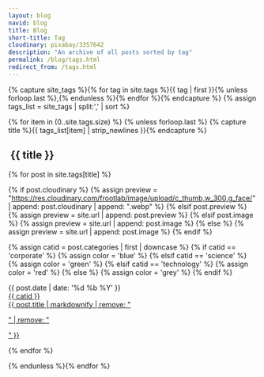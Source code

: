 ```yaml
---
layout: blog
navid: blog
title: Blog
short-title: Tag
cloudinary: pixabay/3357642
description: "An archive of all posts sorted by tag"
permalink: /blog/tags.html
redirect_from: /tags.html
---
```


{% capture site_tags %}{% for tag in site.tags %}{{ tag | first }}{% unless forloop.last %},{% endunless %}{% endfor %}{% endcapture %}
{% assign tags_list = site_tags | split:',' | sort %}

{% for item in (0..site.tags.size) %}
{% unless forloop.last %}
{% capture title %}{{ tags_list[item] | strip_newlines }}{% endcapture %}

<div id="{{ title }}" class="section">
<h2 class="section-title">
  <i class="fas fa-tag" style="transform: scale(0.9); vertical-align: bottom;"></i>
  <span style="padding-left: 0.2em;">{{ title }}</span>
</h2>

<div class="grid">

{% for post in site.tags[title] %}

{% if post.cloudinary %}
  {% assign preview = "https://res.cloudinary.com/frootlab/image/upload/c_thumb,w_300,g_face/" | append: post.cloudinary | append: ".webp" %}
{% elsif post.preview %}
  {% assign preview = site.url | append: post.preview %}
{% elsif post.image %}
  {% assign preview = site.url | append: post.image %}
{% else %}
  {% assign preview = site.url | append: post.image %}
{% endif %}

{% assign catid = post.categories | first | downcase %}
{% if catid == 'corporate' %}
  {% assign color = 'blue' %}
{% elsif catid == 'science' %}
  {% assign color = 'green' %}
{% elsif catid == 'technology' %}
  {% assign color = 'red' %}
{% else %}
  {% assign color = 'grey' %}
{% endif %}

<div class="cell">
  <span class="label">{{ post.date | date: '%d %b %Y' }}</span>
  <a href="{{ site.url }}{{ post.url }}" title="{{ post.title }}">
  <div class="card">
    <div class="ribbon-box">
      <div class="ribbon-wrapper">
          <div class="{{ color }}-ribbon">{{ catid }}</div>
      </div>
    </div>
    <div class="card-image" style="
      background: url({{ preview }}) no-repeat;
      background-size: cover;"></div>
    <div class="card-text card-text-{{ color }}">
        {{ post.title | markdownify | remove: "<p>" | remove: "</p>" }}
    </div>
  </div>
  </a>
</div>

{% endfor %}

<div class="cell"></div>
<div class="cell"></div>

</div>
</div>

{% endunless %}{% endfor %}
